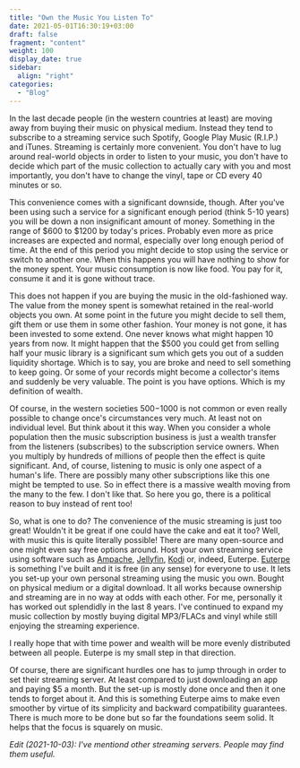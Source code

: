 ```yaml
---
title: "Own the Music You Listen To"
date: 2021-05-01T16:30:19+03:00
draft: false
fragment: "content"
weight: 100
display_date: true
sidebar:
  align: "right"
categories:
  - "Blog"
---
```


In the last decade people (in the western countries at least) are moving away from buying their music on physical medium. Instead they tend to subscribe to a streaming service such Spotify, Google Play Music (R.I.P.) and iTunes. Streaming is certainly more convenient. You don't have to lug around real-world objects in order to listen to your music, you don't have to decide which part of the music collection to actually cary with you and most importantly, you don't have to change the vinyl, tape or CD every 40 minutes or so.

This convenience comes with a significant downside, though. After you've been using such a service for a significant enough period (think 5-10 years) you will be down a non insignificant amount of money. Something in the range of $600 to $1200 by today's prices. Probably even more as price increases are expected and normal, especially over long enough period of time. At the end of this period you might decide to stop using the service or switch to another one. When this happens you will have nothing to show for the money spent. Your music consumption is now like food. You pay for it, consume it and it is gone without trace.

This does not happen if you are buying the music in the old-fashioned way. The value from the money spent is somewhat retained in the real-world objects you own. At some point in the future you might decide to sell them, gift them or use them in some other fashion. Your money is not gone, it has been invested to some extend. One never knows what might happen 10 years from now. It might happen that the $500 you could get from selling half your music library is a significant sum which gets you out of a sudden liquidity shortage. Which is to say, you are broke and need to sell something to keep going. Or some of your records might become a collector's items and suddenly be very valuable. The point is you have options. Which is my definition of wealth.

Of course, in the western societies $500-$1000 is not common or even really possible to change once's circumstances very much. At least not on individual level. But think about it this way. When you consider a whole population then the music subscription business is just a wealth transfer from the listeners (subscribes) to the subscription service owners. When you multiply by hundreds of millions of people then the effect is quite significant. And, of course, listening to music is only one aspect of a human's life. There are possibly many other subscriptions like this one might be tempted to use. So in effect there is a massive wealth moving from the many to the few. I don't like that. So here you go, there is a political reason to buy instead of rent too!

So, what is one to do? The convenience of the music streaming is just too great! Wouldn't it be great if one could have the cake and eat it too? Well, with music this is quite literally possible! There are many open-source and one might even say free options around. Host your own streaming service using software such as [Ampache](https://ampache.org/), [Jellyfin](https://jellyfin.org/), [Kodi](https://kodi.tv/) or, indeed, Euterpe. [Euterpe](/) is something I've built and it is free (in any sense) for everyone to use. It lets you set-up your own personal streaming using the music you own. Bought on physical medium or a digital download. It all works because ownership and streaming are in no way at odds with each other. For me, personally it has worked out splendidly in the last 8 years. I've continued to expand my music collection by mostly buying digital MP3/FLACs and vinyl while still enjoying the streaming experience.

I really hope that with time power and wealth will be more evenly distributed between all people. Euterpe is my small step in that direction.

Of course, there are significant hurdles one has to jump through in order to set their streaming server. At least compared to just downloading an app and paying $5 a month. But the set-up is mostly done once and then it one tends to forget about it. And this is something Euterpe aims to make even smoother by virtue of its simplicity and backward compatibility guarantees. There is much more to be done but so far the foundations seem solid. It helps that the focus is squarely on music.

_Edit (2021-10-03): I've mentiond other streaming servers. People may find them useful._

